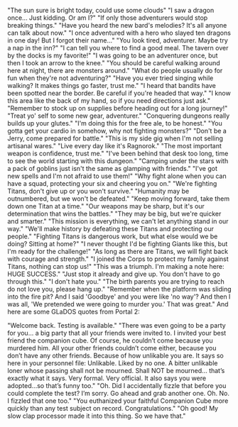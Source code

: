 "The sun sure is bright today, could use some clouds"
"I saw a dragon once... Just kidding. Or am I?"
"If only those adventurers would stop breaking things."
"Have you heard the new bard's melodies? It's all anyone can talk about now."
"I once adventured with a hero who slayed ten dragons in one day! But I forgot their name..."
"You look tired, adventurer. Maybe try a nap in the inn?"
"I can tell you where to find a good meal. The tavern over by the docks is my favorite!"
"I was going to be an adventurer once, but then I took an arrow to the knee."
"You should be careful walking around here at night, there are monsters around."
"What do people usually do for fun when they're not adventuring?"
"Have you ever tried singing while walking? It makes things go faster, trust me."
"I heard that bandits have been spotted near the border. Be careful if you're headed that way."
"I know this area like the back of my hand, so if you need directions just ask."
"Remember to stock up on supplies before heading out for a long journey!"
"Treat yo' self to some new gear, adventurer."
"Conquering dungeons really builds up your glutes."
"I'm doing this for the free ale, to be honest."
"You gotta get your cardio in somehow, why not fighting monsters?"
"Don't be a Jerry, come prepared for battle."
"This is my side gig when I'm not selling artisanal wares."
"Live every day like it's Ragnorok."
"The most important weapon is confidence, trust me."
"I've been behind that desk too long, time to see the world starting with this dungeon."
"Camping under the stars with a pack of goblins just isn't the same as glamping with friends."
"I've got new spells and I'm not afraid to use them!"
"Why fight alone when you can have a squad, protecting your six and cheering you on."
"We're fighting Titans, don't give up or you won't survive."
"Humanity may be outnumbered, but we won't be defeated."
"Keep moving forward, take them down one Titan at a time."
"Our weapons may be sharp, but it's our determination that wins the battles."
"They may be big, but we're quicker and smarter."
"This mission is everything, we can't let anything stand in our way."
"We'll make history by defeating these Titans and protecting our people."
"Fighting Titans is dangerous work, but what else would we be doing? Sitting at home?"
"I never thought I'd be fighting Giants like this, but I'm ready for the challenge!"
"As long as there are Titans, we will fight back with courage and strength."
"I joined the Corps to protect my family against Titans, nothing can stop us!"
"This was a triumph. I'm making a note here: HUGE SUCCESS."
"Just stop it already and give up. You don't have to go through this."
"I don't hate you."
"The birth parents you are trying to reach do not love you, please hang up."
"Remember when the platform was sliding into the fire pit? And I said 'Goodbye' and you were like 'no way'? And then I was all, 'We pretended we were going to murder you.' That was great."
And here are some GLaDOS quotes from Portal 2:

"Welcome back. Testing is available."
"There was even going to be a party for you... a big party that all your friends were invited to. I invited your best friend the companion cube. Of course, he couldn’t come because you murdered him. All your other friends couldn’t come either, because you don’t have any other friends. Because of how unlikable you are. It says so here in your personnel file: Unlikable. Liked by no one. A bitter unlikable loner whose passing shall not be mourned. Shall NOT be mourned... that’s exactly what it says. Very formal. Very official. It also says you were adopted...so that’s funny too."
"Oh. Did I accidentally fizzle that before you could complete the test? I’m sorry. Go ahead and grab another one. Oh. No. I fizzled that one too."
"You euthanized your faithful Companion Cube more quickly than any test subject on record. Congratulations."
"Oh good! My slow clap processor made it into this thing. So we have that."